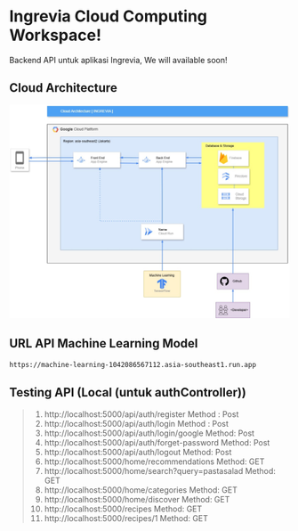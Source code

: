 # Ingrevia Cloud Computing Workspace!
Backend API untuk aplikasi Ingrevia, We will available soon!

## Cloud Architecture
![Ingrevia Cloud Architecture.jpg](https://github.com/fahrezi93/ingrevia-project/blob/753ed40788b479d04f082bbe1a580549c26965e3/Ingrevia%20Cloud%20Architecture.jpg)

## URL API Machine Learning Model
```bash
https://machine-learning-1042086567112.asia-southeast1.run.app
```

## Testing API (Local (untuk authController))
> 1. http://localhost:5000/api/auth/register
>    Method : Post
> 2. http://localhost:5000/api/auth/login
>    Method : Post
> 3. http://localhost:5000/api/auth/login/google
>    Method: Post
> 4. http://localhost:5000/api/auth/forget-password
>    Method: Post
> 5. http://localhost:5000/api/auth/logout
>    Method: Post
> 6. http://localhost:5000/home/recommendations
>    Method: GET
> 7. http://localhost:5000/home/search?query=pastasalad
>    Method: GET
> 6. http://localhost:5000/home/categories
>    Method: GET
> 6. http://localhost:5000/home/discover
>    Method: GET
> 6. http://localhost:5000/recipes
>    Method: GET
> 6. http://localhost:5000/recipes/1
>    Method: GET

